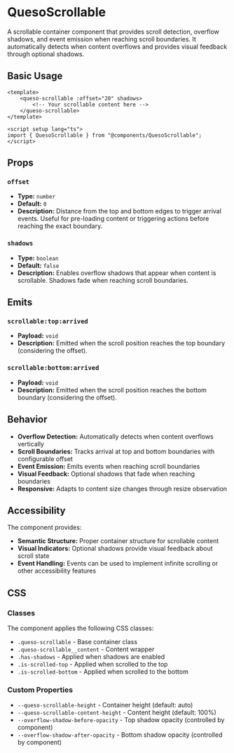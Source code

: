 # QuesoScrollable

A scrollable container component that provides scroll detection, overflow shadows, and event emission when reaching scroll boundaries. It automatically detects when content overflows and provides visual feedback through optional shadows.

## Basic Usage

```vue
<template>
    <queso-scrollable :offset="20" shadows>
        <!-- Your scrollable content here -->
    </queso-scrollable>
</template>

<script setup lang="ts">
import { QuesoScrollable } from "@components/QuesoScrollable";
</script>
```

## Props

### `offset`

-   **Type:** `number`
-   **Default:** `0`
-   **Description:** Distance from the top and bottom edges to trigger arrival events. Useful for pre-loading content or triggering actions before reaching the exact boundary.

### `shadows`

-   **Type:** `boolean`
-   **Default:** `false`
-   **Description:** Enables overflow shadows that appear when content is scrollable. Shadows fade when reaching scroll boundaries.

## Emits

### `scrollable:top:arrived`

-   **Payload:** `void`
-   **Description:** Emitted when the scroll position reaches the top boundary (considering the offset).

### `scrollable:bottom:arrived`

-   **Payload:** `void`
-   **Description:** Emitted when the scroll position reaches the bottom boundary (considering the offset).

## Behavior

-   **Overflow Detection:** Automatically detects when content overflows vertically
-   **Scroll Boundaries:** Tracks arrival at top and bottom boundaries with configurable offset
-   **Event Emission:** Emits events when reaching scroll boundaries
-   **Visual Feedback:** Optional shadows that fade when reaching boundaries
-   **Responsive:** Adapts to content size changes through resize observation

## Accessibility

The component provides:

-   **Semantic Structure:** Proper container structure for scrollable content
-   **Visual Indicators:** Optional shadows provide visual feedback about scroll state
-   **Event Handling:** Events can be used to implement infinite scrolling or other accessibility features

## CSS

### Classes

The component applies the following CSS classes:

-   `.queso-scrollable` - Base container class
-   `.queso-scrollable__content` - Content wrapper
-   `.has-shadows` - Applied when shadows are enabled
-   `.is-scrolled-top` - Applied when scrolled to the top
-   `.is-scrolled-bottom` - Applied when scrolled to the bottom

### Custom Properties

-   `--queso-scrollable-height` - Container height (default: auto)
-   `--queso-scrollable-content-height` - Content height (default: 100%)
-   `--overflow-shadow-before-opacity` - Top shadow opacity (controlled by component)
-   `--overflow-shadow-after-opacity` - Bottom shadow opacity (controlled by component)
